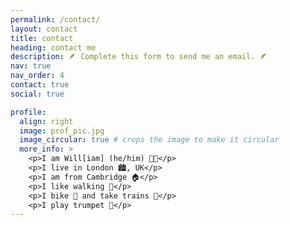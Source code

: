 ```yaml
---
permalink: /contact/
layout: contact
title: contact
heading: contact me
description: 🪶 Complete this form to send me an email. 🪶
nav: true
nav_order: 4
contact: true
social: true

profile:
  align: right
  image: prof_pic.jpg
  image_circular: true # crops the image to make it circular
  more_info: >
    <p>I am Will[iam] (he/him) 🏳️‍🌈</p>
    <p>I live in London 🏙️, UK</p>
    <p>I am from Cambridge 🏠</p>
    <p>I like walking 🚶</p>
    <p>I bike 🚴 and take trains 🚆</p>
    <p>I play trumpet 🎺</p>
---
```

